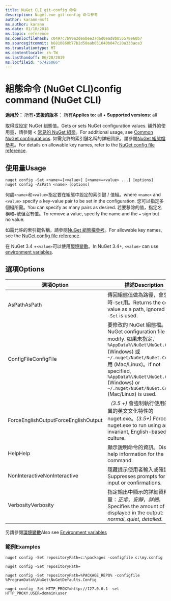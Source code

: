 ```yaml
---
title: NuGet CLI git-config 命令
description: Nuget.exe git-config 命令參考
author: karann-msft
ms.author: karann
ms.date: 01/18/2018
ms.topic: reference
ms.openlocfilehash: c0497c7b99a2de6bee37d6d0ead8b055578e60b7
ms.sourcegitcommit: b6810860b77b2d50aab031040b047c20a333aca3
ms.translationtype: MT
ms.contentlocale: zh-TW
ms.lasthandoff: 06/28/2019
ms.locfileid: "67426066"
---
```

# <a name="config-command-nuget-cli"></a><span data-ttu-id="f7c47-103">組態命令 (NuGet CLI)</span><span class="sxs-lookup"><span data-stu-id="f7c47-103">config command (NuGet CLI)</span></span>

<span data-ttu-id="f7c47-104">**適用於：** 所有&bullet;**支援的版本**： 所有</span><span class="sxs-lookup"><span data-stu-id="f7c47-104">**Applies to:** all &bullet; **Supported versions**: all</span></span>

<span data-ttu-id="f7c47-105">取得或設定 NuGet 組態值。</span><span class="sxs-lookup"><span data-stu-id="f7c47-105">Gets or sets NuGet configuration values.</span></span> <span data-ttu-id="f7c47-106">額外的使用量，請參閱 <<c0> [ 常見的 NuGet 組態](../consume-packages/configuring-nuget-behavior.md)。</span><span class="sxs-lookup"><span data-stu-id="f7c47-106">For additional usage, see [Common NuGet configurations](../consume-packages/configuring-nuget-behavior.md).</span></span> <span data-ttu-id="f7c47-107">如需允許的索引鍵名稱的詳細資訊，請參閱[NuGet 組態檔參考](../reference/nuget-config-file.md)。</span><span class="sxs-lookup"><span data-stu-id="f7c47-107">For details on allowable key names, refer to the [NuGet config file reference](../reference/nuget-config-file.md).</span></span>

## <a name="usage"></a><span data-ttu-id="f7c47-108">使用量</span><span class="sxs-lookup"><span data-stu-id="f7c47-108">Usage</span></span>

```cli
nuget config -Set <name>=[<value>] [<name>=<value> ...] [options]
nuget config -AsPath <name> [options]
```

<span data-ttu-id="f7c47-109">何處`<name>`和`<value>`指定要在組態中設定的索引鍵 / 值組。</span><span class="sxs-lookup"><span data-stu-id="f7c47-109">where `<name>` and `<value>` specify a key-value pair to be set in the configuration.</span></span> <span data-ttu-id="f7c47-110">您可以指定多個組所需。</span><span class="sxs-lookup"><span data-stu-id="f7c47-110">You can specify as many pairs as desired.</span></span> <span data-ttu-id="f7c47-111">若要移除的值，指定名稱和`=`號但沒有值。</span><span class="sxs-lookup"><span data-stu-id="f7c47-111">To remove a value, specify the name and the `=` sign but no value.</span></span>

<span data-ttu-id="f7c47-112">如需允許的索引鍵名稱，請參閱[NuGet 組態檔參考](../reference/nuget-config-file.md)。</span><span class="sxs-lookup"><span data-stu-id="f7c47-112">For allowable key names, see the [NuGet config file reference](../reference/nuget-config-file.md).</span></span>

<span data-ttu-id="f7c47-113">在 NuGet 3.4 +`<value>`可以使用[環境變數](cli-ref-environment-variables.md)。</span><span class="sxs-lookup"><span data-stu-id="f7c47-113">In NuGet 3.4+, `<value>` can use [environment variables](cli-ref-environment-variables.md).</span></span>

## <a name="options"></a><span data-ttu-id="f7c47-114">選項</span><span class="sxs-lookup"><span data-stu-id="f7c47-114">Options</span></span>

| <span data-ttu-id="f7c47-115">選項</span><span class="sxs-lookup"><span data-stu-id="f7c47-115">Option</span></span> | <span data-ttu-id="f7c47-116">描述</span><span class="sxs-lookup"><span data-stu-id="f7c47-116">Description</span></span> |
| --- | --- |
| <span data-ttu-id="f7c47-117">AsPath</span><span class="sxs-lookup"><span data-stu-id="f7c47-117">AsPath</span></span> | <span data-ttu-id="f7c47-118">傳回組態值做為路徑，會忽略時`-Set`用。</span><span class="sxs-lookup"><span data-stu-id="f7c47-118">Returns the config value as a path, ignored when `-Set` is used.</span></span> |
| <span data-ttu-id="f7c47-119">ConfigFile</span><span class="sxs-lookup"><span data-stu-id="f7c47-119">ConfigFile</span></span> | <span data-ttu-id="f7c47-120">要修改的 NuGet 組態檔。</span><span class="sxs-lookup"><span data-stu-id="f7c47-120">The NuGet configuration file to modify.</span></span> <span data-ttu-id="f7c47-121">如果未指定， `%AppData%\NuGet\NuGet.Config` (Windows) 或`~/.nuget/NuGet/NuGet.Config`用 (Mac/Linux)。</span><span class="sxs-lookup"><span data-stu-id="f7c47-121">If not specified, `%AppData%\NuGet\NuGet.Config` (Windows) or `~/.nuget/NuGet/NuGet.Config` (Mac/Linux) is used.</span></span>|
| <span data-ttu-id="f7c47-122">ForceEnglishOutput</span><span class="sxs-lookup"><span data-stu-id="f7c47-122">ForceEnglishOutput</span></span> | <span data-ttu-id="f7c47-123">*（3.5 +)* 會強制執行使用的非變異的英文文化特性的 nuget.exe。</span><span class="sxs-lookup"><span data-stu-id="f7c47-123">*(3.5+)* Forces nuget.exe to run using an invariant, English-based culture.</span></span> |
| <span data-ttu-id="f7c47-124">Help</span><span class="sxs-lookup"><span data-stu-id="f7c47-124">Help</span></span> | <span data-ttu-id="f7c47-125">顯示說明命令的資訊。</span><span class="sxs-lookup"><span data-stu-id="f7c47-125">Displays help information for the command.</span></span> |
| <span data-ttu-id="f7c47-126">NonInteractive</span><span class="sxs-lookup"><span data-stu-id="f7c47-126">NonInteractive</span></span> | <span data-ttu-id="f7c47-127">隱藏提示使用者輸入或確認。</span><span class="sxs-lookup"><span data-stu-id="f7c47-127">Suppresses prompts for user input or confirmations.</span></span> |
| <span data-ttu-id="f7c47-128">Verbosity</span><span class="sxs-lookup"><span data-stu-id="f7c47-128">Verbosity</span></span> | <span data-ttu-id="f7c47-129">指定輸出中顯示的詳細資料的數量：*正常*，*安靜*，*詳細*。</span><span class="sxs-lookup"><span data-stu-id="f7c47-129">Specifies the amount of detail displayed in the output: *normal*, *quiet*, *detailed*.</span></span> |

<span data-ttu-id="f7c47-130">另請參閱[環境變數](cli-ref-environment-variables.md)</span><span class="sxs-lookup"><span data-stu-id="f7c47-130">Also see [Environment variables](cli-ref-environment-variables.md)</span></span>

### <a name="examples"></a><span data-ttu-id="f7c47-131">範例</span><span class="sxs-lookup"><span data-stu-id="f7c47-131">Examples</span></span>

```cli
nuget config -Set repositoryPath=c:\packages -configfile c:\my.config

nuget config -Set repositoryPath=

nuget config -Set repositoryPath=%PACKAGE_REPO% -configfile %ProgramData%\NuGet\NuGetDefaults.Config

nuget config -Set HTTP_PROXY=http://127.0.0.1 -set HTTP_PROXY.USER=domain\user
```

